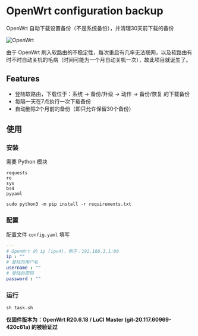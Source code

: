 # OpenWrt configuration backup

OpenWrt 自动下载设置备份（不是系统备份），并清理30天前下载的备份

![OpenWrt](https://cdn.jsdelivr.net/gh/ybm911/blog_picture/img/20210226104230.png)

由于 OpenWrt 刷入软路由的不稳定性，每次重启有几率无法联网，以及软路由有时不时自动关机的毛病（时间可能为一个月自动关机一次），故此项目就诞生了。

## Features

* 登陆软路由，下载位于：系统 -> 备份/升级 -> 动作 -> 备份/恢复 的下载备份
* 每隔一天在7点执行一次下载备份
* 自动删除2个月前的备份（即只允许保留30个备份）

## 使用

### 安装

需要 Python 模块

```
requests
re
sys
bs4
pyyaml
```

`sudo python3 -m pip install -r requirements.txt`

### 配置

配置文件 `config.yaml` 填写

```yaml
---
# OpenWrt 的 ip (ipv4)，例子：192.168.3.1:80
ip : ""
# 登陆的用户名
username : ""
# 登陆的密码
password : ""
```

### 运行

`sh task.sh`



**仅固件版本为：OpenWrt R20.6.18 / LuCI Master (git-20.117.60969-420c61a) 的被验证过**
